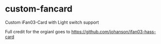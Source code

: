 # custom-fancard
Custom iFan03-Card with Light switch support

Full credit for the orgianl goes to https://github.com/johanson/ifan03-hass-card
